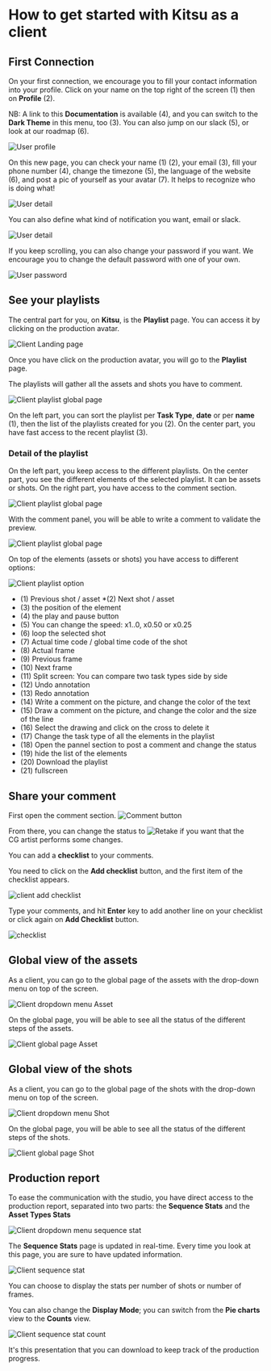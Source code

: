 # How to get started with Kitsu as a client


## First Connection

On your first connection, we encourage you to fill your contact information
into your profile.
Click on your name on the top right of the screen (1) then on **Profile** (2).

NB: A link to this **Documentation** is available (4), 
and you can switch to the **Dark Theme**  in this menu, too (3). You can also jump on our slack (5), or look at our roadmap (6).
 
![User profile](../img/getting-started/user_profil.png)
 
On this new page, you can check your name (1) (2), your email (3), fill your phone
number (4), change the timezone (5), the language of the website (6), and
post a pic of yourself as your avatar (7). It helps to recognize who is
doing what! 
 
![User detail](../img/getting-started/user_profil1.png)
 
You can also define what kind of notification you want, email or slack.

![User detail](../img/getting-started/user_profil2.png)

 
If you keep scrolling, you can also change your password if you want. We
encourage you to change the default password with one of your own.

![User password](../img/getting-started/user_password.png)
 
 
## See your playlists
 
The central part for you, on **Kitsu**, is the **Playlist** page. 
You can access it by clicking on the production avatar.

![Client Landing page](../img/getting-started/client_landing.png)

Once you have click on the production avatar, you will go to the **Playlist** page.

The playlists will gather all the assets and shots you have to comment.

![Client playlist global page](../img/getting-started/client_playlist_global.png)

On the left part, you can sort the playlist per **Task Type**, **date** or per **name** (1), then the list of the playlists created for you (2). On the center part, you have fast access to the recent playlist (3).

### Detail of the playlist

On the left part, you keep access to the different playlists. On the center part, you see the different elements of the selected playlist. It can be assets or shots. On the right part, you have access to the comment section.

![Client playlist global page](../img/getting-started/client_playlist_detaill.png)

With the comment panel, you will be able to write a comment to validate the preview.

![Client playlist global page](../img/getting-started/client_playlist_detail_comment.png)

On top of the elements (assets or shots) you have access to different options:

![Client playlist option](../img/getting-started/client_playlist_option.png)

* (1) Previous shot / asset
*(2) Next shot / asset
* (3) the position of the element
* (4) the play and pause button
* (5) You can change the speed: x1..0, x0.50 or x0.25
* (6) loop the selected shot
* (7) Actual time code / global time code of the shot
* (8) Actual frame
* (9) Previous frame
* (10) Next frame
* (11) Split screen: You can compare two task types side by side
* (12) Undo annotation
* (13) Redo annotation
* (14) Write a comment on the picture, and change the color of the text
* (15) Draw a comment on the picture, and change the color and the size of the line
* (16) Select the drawing and click on the cross to delete it
* (17) Change the task type of all the elements in the playlist
* (18) Open the pannel section to post a comment and change the status
* (19) hide the list of the elements
* (20) Download the playlist
* (21) fullscreen


 
## Share your comment

First open the comment section. ![Comment button](../img/getting-started/comment_button.png)


From there, you can change the status to ![Retake](../img/getting-started/retake_icon.png) if you want that the CG artist
performs some changes. 

You can add a **checklist** to your comments.

You need to click on the **Add checklist** button, and the first item of the checklist appears. 

![client add checklist](../img/getting-started/client_checklist_retake.png)

Type your comments, and hit **Enter** key to add another line on your checklist or click again on **Add Checklist** button.

![checklist](../img/getting-started/checklist_detailed.png)

## Global view of the assets

As a client, you can go to the global page of the assets with the drop-down menu on top of the screen.

![Client dropdown menu Asset](../img/getting-started/client_dropdown_asset.png)

On the global page, you will be able to see all the status of the different steps of the assets.

![Client global page Asset](../img/getting-started/client_global_asset.png)


## Global view of the shots

As a client, you can go to the global page of the shots with the drop-down menu on top of the screen.

![Client dropdown menu Shot](../img/getting-started/client_dropdown_shot.png)

On the global page, you will be able to see all the status of the different steps of the shots.

![Client global page Shot](../img/getting-started/client_global_shot.png)

## Production report

To ease the communication with the studio, you have direct access to the production report, separated into two parts: the **Sequence Stats** and the **Asset Types Stats**

![Client dropdown menu sequence stat](../img/getting-started/client_dropdown_sequence.png)

The **Sequence Stats** page is updated in real-time. Every time you look at this page, you are sure to have updated information.

![Client sequence stat](../img/getting-started/client_sequence_stat.png)

You can choose to display the stats per number of shots or number of frames.

You can also change the **Display Mode**; you can switch from the **Pie charts** view 
to the **Counts** view.

![Client sequence stat count](../img/getting-started/client_sequence_stat_count.png)

It's this presentation that you can download to keep track of the production progress.

